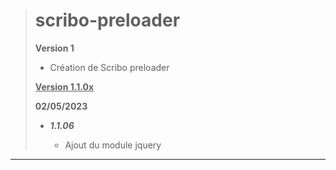 ># scribo-preloader
>
> **Version 1**
>
> * Création de Scribo preloader
>
>
> <u>**Version 1.1.0x**</u>
>
>**02/05/2023**
>
> * ***1.1.06***
>
>     * Ajout du module jquery
>
***
